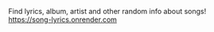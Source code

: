 Find lyrics, album, artist and other random info about songs!
<br>
https://song-lyrics.onrender.com
